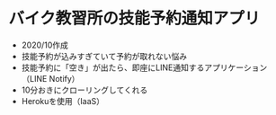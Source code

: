 # バイク教習所の技能予約通知アプリ
- 2020/10作成
- 技能予約が込みすぎていて予約が取れない悩み
- 技能予約に「空き」が出たら、即座にLINE通知するアプリケーション（LINE Notify）
- 10分おきにクローリングしてくれる
- Herokuを使用（IaaS）

